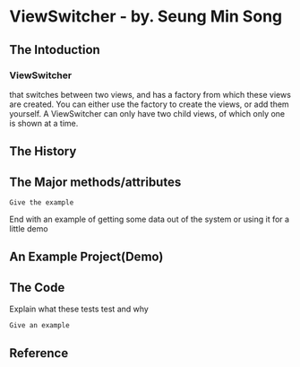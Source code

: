 
# ViewSwitcher - by. Seung Min Song
## The Intoduction

<h3>ViewSwitcher</h3> that switches between two views, and has a factory from which these views are created. You can either use the factory to create the views, or add them yourself. A ViewSwitcher can only have two child views, of which only one is shown at a time.


## The History


## The Major methods/attributes

```
Give the example
```

End with an example of getting some data out of the system or using it for a little demo

## An Example Project(Demo)

<vidoo controls>
  <source src="https://github.com/SeungMin-Song/CENG319A2/blob/master/ForREADME.md/ViewSwitcher_Demo.mp4" tupe="video/mp4">
 </video>
  
## The Code

Explain what these tests test and why

```
Give an example
```

## Reference
